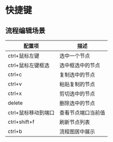 # 快捷键

## 流程编辑场景

| 配置项          | 描述        |
|--------------|-----------|
| ctrl+鼠标左键    | 选中一个节点    |
| ctrl+鼠标左键框选  | 选中框选中的节点  |
| ctrl+c       | 复制选中的节点   |
| ctrl+v       | 粘贴复制的节点   |
| ctrl+x       | 剪切选中的节点   |
| delete       | 删除选中的节点   |
| ctrl+鼠标移动到端口 | 查看节点端口当前值 |
| ctrl+shift+f | 刷新节点列表    |
| ctrl+b       | 流程图居中展示   |